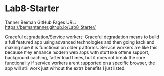 # Lab8-Starter
Tanner Berman
GitHub Pages URL: https://bermantanner.github.io/Lab8_Starter/

Graceful degradation/Service workers:
Graceful degradation means to build a full featured app using advanced technologies and then going back and making sure it is functional on older platforms. Service workers are like this because htey enhance modern web apps with stuff like offline support, background caching, faster load times, but it does not break the core functionality if service workers arent supported on a specific browser, the app will still work just without the extra benefits I just listed.
